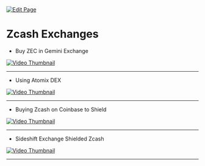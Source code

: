 <a href="https://github.com/zechub/zechub/edit/main/site/tutorials/Exchanges.md" target="_blank">
  <img src="https://img.shields.io/badge/Edit-blue" alt="Edit Page"/>
</a>

# Zcash Exchanges

- Buy ZEC in Gemini Exchange 
 
[![Video Thumbnail](https://img.youtube.com/vi/REUbkLzK7J4/hqdefault.jpg)](https://www.youtube.com/watch?v=REUbkLzK7J4)


___


- Using Atomix DEX

[![Video Thumbnail](https://img.youtube.com/vi/TwKQE8X7McA/hqdefault.jpg)](https://www.youtube.com/watch?v=TwKQE8X7McA)


___

- Buying Zcash on Coinbase to Shield

[![Video Thumbnail](https://img.youtube.com/vi/3xyKKer1Qvk/hqdefault.jpg)](https://www.youtube.com/watch?v=3xyKKer1Qvk)


___

- Sideshift Exchange Shielded Zcash 

[![Video Thumbnail](https://img.youtube.com/vi/joQtS8QUpdg/hqdefault.jpg)](https://www.youtube.com/watch?v=joQtS8QUpdg)


____
